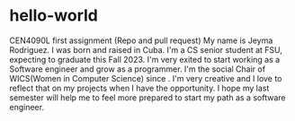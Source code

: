 # hello-world
CEN4090L first assignment (Repo and pull request)
My name is Jeyma Rodriguez. I was born and raised in Cuba. I'm a CS senior student at FSU, expecting to graduate this Fall 2023. I'm very exited to start working as a Software engineer and grow as a programmer. I'm the social Chair of WICS(Women in Computer Science) since . I'm very creative and I love to reflect that on my projects when I have the opportunity. I hope my last semester will help me to feel more prepared to start my path as a software engineer.
